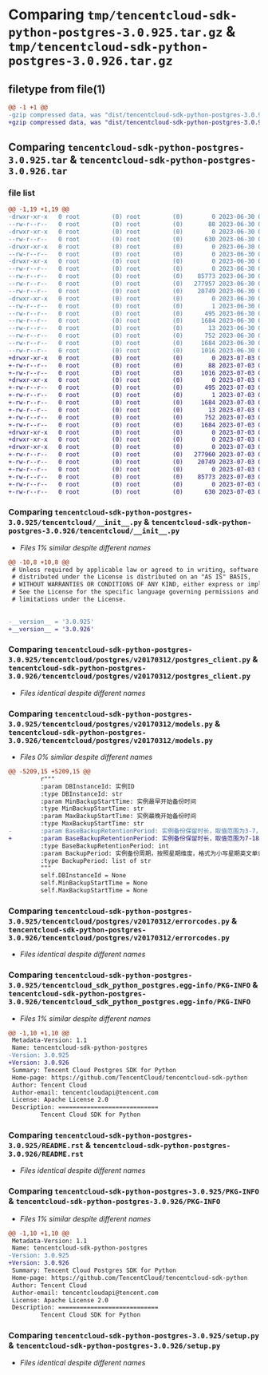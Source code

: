 # Comparing `tmp/tencentcloud-sdk-python-postgres-3.0.925.tar.gz` & `tmp/tencentcloud-sdk-python-postgres-3.0.926.tar.gz`

## filetype from file(1)

```diff
@@ -1 +1 @@
-gzip compressed data, was "dist/tencentcloud-sdk-python-postgres-3.0.925.tar", last modified: Fri Jun 30 02:19:27 2023, max compression
+gzip compressed data, was "dist/tencentcloud-sdk-python-postgres-3.0.926.tar", last modified: Mon Jul  3 00:32:03 2023, max compression
```

## Comparing `tencentcloud-sdk-python-postgres-3.0.925.tar` & `tencentcloud-sdk-python-postgres-3.0.926.tar`

### file list

```diff
@@ -1,19 +1,19 @@
-drwxr-xr-x   0 root         (0) root         (0)        0 2023-06-30 02:19:27.000000 tencentcloud-sdk-python-postgres-3.0.925/
--rw-r--r--   0 root         (0) root         (0)       88 2023-06-30 02:19:27.000000 tencentcloud-sdk-python-postgres-3.0.925/setup.cfg
-drwxr-xr-x   0 root         (0) root         (0)        0 2023-06-30 02:19:27.000000 tencentcloud-sdk-python-postgres-3.0.925/tencentcloud/
--rw-r--r--   0 root         (0) root         (0)      630 2023-06-30 02:19:26.000000 tencentcloud-sdk-python-postgres-3.0.925/tencentcloud/__init__.py
-drwxr-xr-x   0 root         (0) root         (0)        0 2023-06-30 02:19:27.000000 tencentcloud-sdk-python-postgres-3.0.925/tencentcloud/postgres/
--rw-r--r--   0 root         (0) root         (0)        0 2023-06-30 02:19:26.000000 tencentcloud-sdk-python-postgres-3.0.925/tencentcloud/postgres/__init__.py
-drwxr-xr-x   0 root         (0) root         (0)        0 2023-06-30 02:19:27.000000 tencentcloud-sdk-python-postgres-3.0.925/tencentcloud/postgres/v20170312/
--rw-r--r--   0 root         (0) root         (0)        0 2023-06-30 02:19:26.000000 tencentcloud-sdk-python-postgres-3.0.925/tencentcloud/postgres/v20170312/__init__.py
--rw-r--r--   0 root         (0) root         (0)    85773 2023-06-30 02:19:26.000000 tencentcloud-sdk-python-postgres-3.0.925/tencentcloud/postgres/v20170312/postgres_client.py
--rw-r--r--   0 root         (0) root         (0)   277957 2023-06-30 02:19:26.000000 tencentcloud-sdk-python-postgres-3.0.925/tencentcloud/postgres/v20170312/models.py
--rw-r--r--   0 root         (0) root         (0)    20749 2023-06-30 02:19:26.000000 tencentcloud-sdk-python-postgres-3.0.925/tencentcloud/postgres/v20170312/errorcodes.py
-drwxr-xr-x   0 root         (0) root         (0)        0 2023-06-30 02:19:27.000000 tencentcloud-sdk-python-postgres-3.0.925/tencentcloud_sdk_python_postgres.egg-info/
--rw-r--r--   0 root         (0) root         (0)        1 2023-06-30 02:19:27.000000 tencentcloud-sdk-python-postgres-3.0.925/tencentcloud_sdk_python_postgres.egg-info/dependency_links.txt
--rw-r--r--   0 root         (0) root         (0)      495 2023-06-30 02:19:27.000000 tencentcloud-sdk-python-postgres-3.0.925/tencentcloud_sdk_python_postgres.egg-info/SOURCES.txt
--rw-r--r--   0 root         (0) root         (0)     1684 2023-06-30 02:19:27.000000 tencentcloud-sdk-python-postgres-3.0.925/tencentcloud_sdk_python_postgres.egg-info/PKG-INFO
--rw-r--r--   0 root         (0) root         (0)       13 2023-06-30 02:19:27.000000 tencentcloud-sdk-python-postgres-3.0.925/tencentcloud_sdk_python_postgres.egg-info/top_level.txt
--rw-r--r--   0 root         (0) root         (0)      752 2023-06-30 02:19:26.000000 tencentcloud-sdk-python-postgres-3.0.925/README.rst
--rw-r--r--   0 root         (0) root         (0)     1684 2023-06-30 02:19:27.000000 tencentcloud-sdk-python-postgres-3.0.925/PKG-INFO
--rw-r--r--   0 root         (0) root         (0)     1016 2023-06-30 02:19:26.000000 tencentcloud-sdk-python-postgres-3.0.925/setup.py
+drwxr-xr-x   0 root         (0) root         (0)        0 2023-07-03 00:32:03.000000 tencentcloud-sdk-python-postgres-3.0.926/
+-rw-r--r--   0 root         (0) root         (0)       88 2023-07-03 00:32:03.000000 tencentcloud-sdk-python-postgres-3.0.926/setup.cfg
+-rw-r--r--   0 root         (0) root         (0)     1016 2023-07-03 00:32:03.000000 tencentcloud-sdk-python-postgres-3.0.926/setup.py
+drwxr-xr-x   0 root         (0) root         (0)        0 2023-07-03 00:32:03.000000 tencentcloud-sdk-python-postgres-3.0.926/tencentcloud_sdk_python_postgres.egg-info/
+-rw-r--r--   0 root         (0) root         (0)      495 2023-07-03 00:32:03.000000 tencentcloud-sdk-python-postgres-3.0.926/tencentcloud_sdk_python_postgres.egg-info/SOURCES.txt
+-rw-r--r--   0 root         (0) root         (0)        1 2023-07-03 00:32:03.000000 tencentcloud-sdk-python-postgres-3.0.926/tencentcloud_sdk_python_postgres.egg-info/dependency_links.txt
+-rw-r--r--   0 root         (0) root         (0)     1684 2023-07-03 00:32:03.000000 tencentcloud-sdk-python-postgres-3.0.926/tencentcloud_sdk_python_postgres.egg-info/PKG-INFO
+-rw-r--r--   0 root         (0) root         (0)       13 2023-07-03 00:32:03.000000 tencentcloud-sdk-python-postgres-3.0.926/tencentcloud_sdk_python_postgres.egg-info/top_level.txt
+-rw-r--r--   0 root         (0) root         (0)      752 2023-07-03 00:32:03.000000 tencentcloud-sdk-python-postgres-3.0.926/README.rst
+-rw-r--r--   0 root         (0) root         (0)     1684 2023-07-03 00:32:03.000000 tencentcloud-sdk-python-postgres-3.0.926/PKG-INFO
+drwxr-xr-x   0 root         (0) root         (0)        0 2023-07-03 00:32:03.000000 tencentcloud-sdk-python-postgres-3.0.926/tencentcloud/
+drwxr-xr-x   0 root         (0) root         (0)        0 2023-07-03 00:32:03.000000 tencentcloud-sdk-python-postgres-3.0.926/tencentcloud/postgres/
+drwxr-xr-x   0 root         (0) root         (0)        0 2023-07-03 00:32:03.000000 tencentcloud-sdk-python-postgres-3.0.926/tencentcloud/postgres/v20170312/
+-rw-r--r--   0 root         (0) root         (0)   277960 2023-07-03 00:32:03.000000 tencentcloud-sdk-python-postgres-3.0.926/tencentcloud/postgres/v20170312/models.py
+-rw-r--r--   0 root         (0) root         (0)    20749 2023-07-03 00:32:03.000000 tencentcloud-sdk-python-postgres-3.0.926/tencentcloud/postgres/v20170312/errorcodes.py
+-rw-r--r--   0 root         (0) root         (0)        0 2023-07-03 00:32:03.000000 tencentcloud-sdk-python-postgres-3.0.926/tencentcloud/postgres/v20170312/__init__.py
+-rw-r--r--   0 root         (0) root         (0)    85773 2023-07-03 00:32:03.000000 tencentcloud-sdk-python-postgres-3.0.926/tencentcloud/postgres/v20170312/postgres_client.py
+-rw-r--r--   0 root         (0) root         (0)        0 2023-07-03 00:32:03.000000 tencentcloud-sdk-python-postgres-3.0.926/tencentcloud/postgres/__init__.py
+-rw-r--r--   0 root         (0) root         (0)      630 2023-07-03 00:32:03.000000 tencentcloud-sdk-python-postgres-3.0.926/tencentcloud/__init__.py
```

### Comparing `tencentcloud-sdk-python-postgres-3.0.925/tencentcloud/__init__.py` & `tencentcloud-sdk-python-postgres-3.0.926/tencentcloud/__init__.py`

 * *Files 1% similar despite different names*

```diff
@@ -10,8 +10,8 @@
 # Unless required by applicable law or agreed to in writing, software
 # distributed under the License is distributed on an "AS IS" BASIS,
 # WITHOUT WARRANTIES OR CONDITIONS OF ANY KIND, either express or implied.
 # See the License for the specific language governing permissions and
 # limitations under the License.
 
 
-__version__ = '3.0.925'
+__version__ = '3.0.926'
```

### Comparing `tencentcloud-sdk-python-postgres-3.0.925/tencentcloud/postgres/v20170312/postgres_client.py` & `tencentcloud-sdk-python-postgres-3.0.926/tencentcloud/postgres/v20170312/postgres_client.py`

 * *Files identical despite different names*

### Comparing `tencentcloud-sdk-python-postgres-3.0.925/tencentcloud/postgres/v20170312/models.py` & `tencentcloud-sdk-python-postgres-3.0.926/tencentcloud/postgres/v20170312/models.py`

 * *Files 0% similar despite different names*

```diff
@@ -5209,15 +5209,15 @@
         r"""
         :param DBInstanceId: 实例ID
         :type DBInstanceId: str
         :param MinBackupStartTime: 实例最早开始备份时间
         :type MinBackupStartTime: str
         :param MaxBackupStartTime: 实例最晚开始备份时间
         :type MaxBackupStartTime: str
-        :param BaseBackupRetentionPeriod: 实例备份保留时长，取值范围为3-7，单位是天
+        :param BaseBackupRetentionPeriod: 实例备份保留时长，取值范围为7-1830，单位是天
         :type BaseBackupRetentionPeriod: int
         :param BackupPeriod: 实例备份周期，按照星期维度，格式为小写星期英文单词
         :type BackupPeriod: list of str
         """
         self.DBInstanceId = None
         self.MinBackupStartTime = None
         self.MaxBackupStartTime = None
```

### Comparing `tencentcloud-sdk-python-postgres-3.0.925/tencentcloud/postgres/v20170312/errorcodes.py` & `tencentcloud-sdk-python-postgres-3.0.926/tencentcloud/postgres/v20170312/errorcodes.py`

 * *Files identical despite different names*

### Comparing `tencentcloud-sdk-python-postgres-3.0.925/tencentcloud_sdk_python_postgres.egg-info/PKG-INFO` & `tencentcloud-sdk-python-postgres-3.0.926/tencentcloud_sdk_python_postgres.egg-info/PKG-INFO`

 * *Files 1% similar despite different names*

```diff
@@ -1,10 +1,10 @@
 Metadata-Version: 1.1
 Name: tencentcloud-sdk-python-postgres
-Version: 3.0.925
+Version: 3.0.926
 Summary: Tencent Cloud Postgres SDK for Python
 Home-page: https://github.com/TencentCloud/tencentcloud-sdk-python
 Author: Tencent Cloud
 Author-email: tencentcloudapi@tencent.com
 License: Apache License 2.0
 Description: ============================
         Tencent Cloud SDK for Python
```

### Comparing `tencentcloud-sdk-python-postgres-3.0.925/README.rst` & `tencentcloud-sdk-python-postgres-3.0.926/README.rst`

 * *Files identical despite different names*

### Comparing `tencentcloud-sdk-python-postgres-3.0.925/PKG-INFO` & `tencentcloud-sdk-python-postgres-3.0.926/PKG-INFO`

 * *Files 1% similar despite different names*

```diff
@@ -1,10 +1,10 @@
 Metadata-Version: 1.1
 Name: tencentcloud-sdk-python-postgres
-Version: 3.0.925
+Version: 3.0.926
 Summary: Tencent Cloud Postgres SDK for Python
 Home-page: https://github.com/TencentCloud/tencentcloud-sdk-python
 Author: Tencent Cloud
 Author-email: tencentcloudapi@tencent.com
 License: Apache License 2.0
 Description: ============================
         Tencent Cloud SDK for Python
```

### Comparing `tencentcloud-sdk-python-postgres-3.0.925/setup.py` & `tencentcloud-sdk-python-postgres-3.0.926/setup.py`

 * *Files identical despite different names*


